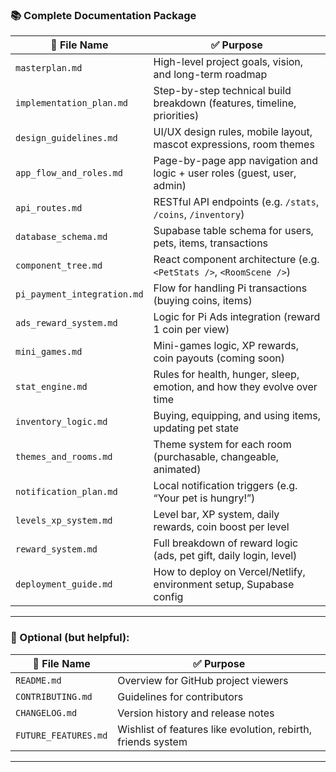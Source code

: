 

### 📚 **Complete Documentation Package**

| 📄 File Name                | ✅ Purpose                                                               |
| --------------------------- | ----------------------------------------------------------------------- |
| `masterplan.md`             | High-level project goals, vision, and long-term roadmap                 |
| `implementation_plan.md`    | Step-by-step technical build breakdown (features, timeline, priorities) |
| `design_guidelines.md`      | UI/UX design rules, mobile layout, mascot expressions, room themes      |
| `app_flow_and_roles.md`     | Page-by-page app navigation and logic + user roles (guest, user, admin) |
| `api_routes.md`             | RESTful API endpoints (e.g. `/stats`, `/coins`, `/inventory`)           |
| `database_schema.md`        | Supabase table schema for users, pets, items, transactions              |
| `component_tree.md`         | React component architecture (e.g. `<PetStats />`, `<RoomScene />`)     |
| `pi_payment_integration.md` | Flow for handling Pi transactions (buying coins, items)                 |
| `ads_reward_system.md`      | Logic for Pi Ads integration (reward 1 coin per view)                   |
| `mini_games.md`             | Mini-games logic, XP rewards, coin payouts (coming soon)                |
| `stat_engine.md`            | Rules for health, hunger, sleep, emotion, and how they evolve over time |
| `inventory_logic.md`        | Buying, equipping, and using items, updating pet state                  |
| `themes_and_rooms.md`       | Theme system for each room (purchasable, changeable, animated)          |
| `notification_plan.md`      | Local notification triggers (e.g. “Your pet is hungry!”)                |
| `levels_xp_system.md`       | Level bar, XP system, daily rewards, coin boost per level               |
| `reward_system.md`          | Full breakdown of reward logic (ads, pet gift, daily login, level)      |
| `deployment_guide.md`       | How to deploy on Vercel/Netlify, environment setup, Supabase config     |

---

### 📂 Optional (but helpful):

| 📁 File Name         | ✅ Purpose                                                    |
| -------------------- | ------------------------------------------------------------ |
| `README.md`          | Overview for GitHub project viewers                          |
| `CONTRIBUTING.md`    | Guidelines for contributors                                  |
| `CHANGELOG.md`       | Version history and release notes                            |
| `FUTURE_FEATURES.md` | Wishlist of features like evolution, rebirth, friends system |

---


